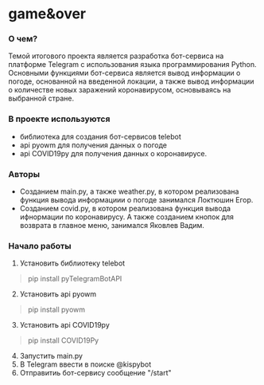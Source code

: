 # game&over

### О чем?
Темой итогового проекта является разработка бот-сервиса на платформе Telegram с использования языка программирования Python. 
Основными функциями бот-сервиса является вывод информации о погоде, основанной на введенной локации, а также вывод информации о количестве новых заражений коронавирусом,
основываясь на выбранной стране.

### В проекте используются 
- библиотека для создания бот-сервисов telebot
- api pyowm для получения данных о погоде  
- api COVID19py для получения данных о коронавирусе.

### Авторы
- Созданием main.py, а также weather.py, в котором реализована функция вывода информациии о погоде занимался Локтюшин Егор.
- Созданием covid.py, в котором реализована функция вывода ифнормации по коронавирусу. А также созданием кнопок для возврата в главное меню, занимался Яковлев Вадим.
### Начало работы
1. Установить библиотеку telebot
>pip install pyTelegramBotAPI
2. Установить api pyowm
>pip install pyowm
3. Установить api COVID19py
>pip install COVID19Py
4. Запустить main.py 
5. В Telegram ввести в поиске @kispybot 
6. Отправитиь бот-сервису сообщение "/start"

